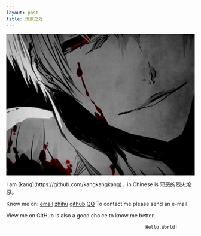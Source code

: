 ```yaml
---
layout: post
title: 燎原之处
---
```


<center>
    <p><img src="assets/20121021200237_CNzKu.thumb.600_0.jpeg" align="center"></p>
</center>
I am [kang](https://github.com/kangkangkang)，in Chinese is 邪恶的烈火燎原。

Know me on:
[email](1650028256@qq.com)
[zhihu](剑指东南)
[github](https://github.com/kangkangkang)
[QQ](1650028256)
To contact me please send an e-mail.

View me on GitHub is also a good choice to know me better.



                                                        Hello,World!
